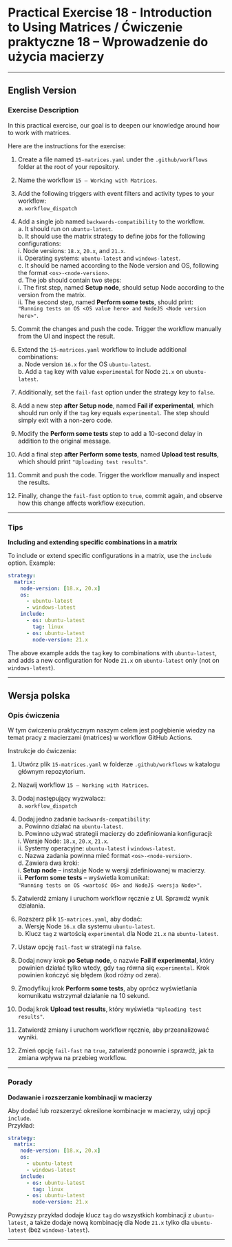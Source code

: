 
# Practical Exercise 18 - Introduction to Using Matrices / Ćwiczenie praktyczne 18 – Wprowadzenie do użycia macierzy

---

## **English Version**

### Exercise Description

In this practical exercise, our goal is to deepen our knowledge around how to work with matrices.

Here are the instructions for the exercise:

1. Create a file named `15-matrices.yaml` under the `.github/workflows` folder at the root of your repository.
2. Name the workflow `15 – Working with Matrices`.
3. Add the following triggers with event filters and activity types to your workflow:  
   a. `workflow_dispatch`
4. Add a single job named `backwards-compatibility` to the workflow.  
   a. It should run on `ubuntu-latest`.  
   b. It should use the matrix strategy to define jobs for the following configurations:  
      i. Node versions: `18.x`, `20.x`, and `21.x`.  
      ii. Operating systems: `ubuntu-latest` and `windows-latest`.  
   c. It should be named according to the Node version and OS, following the format `<os>-<node-version>`.  
   d. The job should contain two steps:  
      i. The first step, named **Setup node**, should setup Node according to the version from the matrix.  
      ii. The second step, named **Perform some tests**, should print:  
         `"Running tests on OS <OS value here> and NodeJS <Node version here>"`.

5. Commit the changes and push the code. Trigger the workflow manually from the UI and inspect the result.

6. Extend the `15-matrices.yaml` workflow to include additional combinations:  
   a. Node version `16.x` for the OS `ubuntu-latest`.  
   b. Add a `tag` key with value `experimental` for Node `21.x` on `ubuntu-latest`.

7. Additionally, set the `fail-fast` option under the strategy key to `false`.

8. Add a new step **after Setup node**, named **Fail if experimental**, which should run only if the `tag` key equals `experimental`. The step should simply exit with a non-zero code.

9. Modify the **Perform some tests** step to add a 10-second delay in addition to the original message.

10. Add a final step **after Perform some tests**, named **Upload test results**, which should print `"Uploading test results"`.

11. Commit and push the code. Trigger the workflow manually and inspect the results.

12. Finally, change the `fail-fast` option to `true`, commit again, and observe how this change affects workflow execution.

---

### Tips

**Including and extending specific combinations in a matrix**

To include or extend specific configurations in a matrix, use the `include` option. Example:

```yaml
strategy:
  matrix:
    node-version: [18.x, 20.x]
    os:
      - ubuntu-latest
      - windows-latest
    include:
      - os: ubuntu-latest
        tag: linux
      - os: ubuntu-latest
        node-version: 21.x
```

The above example adds the `tag` key to combinations with `ubuntu-latest`, and adds a new configuration for Node `21.x` on `ubuntu-latest` only (not on `windows-latest`).

---

## **Wersja polska**

### Opis ćwiczenia

W tym ćwiczeniu praktycznym naszym celem jest pogłębienie wiedzy na temat pracy z macierzami (matrices) w workflow GitHub Actions.

Instrukcje do ćwiczenia:

1. Utwórz plik `15-matrices.yaml` w folderze `.github/workflows` w katalogu głównym repozytorium.  
2. Nazwij workflow `15 – Working with Matrices`.  
3. Dodaj następujący wyzwalacz:  
   a. `workflow_dispatch`  
4. Dodaj jedno zadanie `backwards-compatibility`:  
   a. Powinno działać na `ubuntu-latest`.  
   b. Powinno używać strategii macierzy do zdefiniowania konfiguracji:  
      i. Wersje Node: `18.x`, `20.x`, `21.x`.  
      ii. Systemy operacyjne: `ubuntu-latest` i `windows-latest`.  
   c. Nazwa zadania powinna mieć format `<os>-<node-version>`.  
   d. Zawiera dwa kroki:  
      i. **Setup node** – instaluje Node w wersji zdefiniowanej w macierzy.  
      ii. **Perform some tests** – wyświetla komunikat:  
         `"Running tests on OS <wartość OS> and NodeJS <wersja Node>"`.  

5. Zatwierdź zmiany i uruchom workflow ręcznie z UI. Sprawdź wynik działania.

6. Rozszerz plik `15-matrices.yaml`, aby dodać:  
   a. Wersję Node `16.x` dla systemu `ubuntu-latest`.  
   b. Klucz `tag` z wartością `experimental` dla Node `21.x` na `ubuntu-latest`.

7. Ustaw opcję `fail-fast` w strategii na `false`.

8. Dodaj nowy krok **po Setup node**, o nazwie **Fail if experimental**, który powinien działać tylko wtedy, gdy `tag` równa się `experimental`. Krok powinien kończyć się błędem (kod różny od zera).

9. Zmodyfikuj krok **Perform some tests**, aby oprócz wyświetlania komunikatu wstrzymał działanie na 10 sekund.

10. Dodaj krok **Upload test results**, który wyświetla `"Uploading test results"`.

11. Zatwierdź zmiany i uruchom workflow ręcznie, aby przeanalizować wyniki.

12. Zmień opcję `fail-fast` na `true`, zatwierdź ponownie i sprawdź, jak ta zmiana wpływa na przebieg workflow.

---

### Porady

**Dodawanie i rozszerzanie kombinacji w macierzy**

Aby dodać lub rozszerzyć określone kombinacje w macierzy, użyj opcji `include`.  
Przykład:

```yaml
strategy:
  matrix:
    node-version: [18.x, 20.x]
    os:
      - ubuntu-latest
      - windows-latest
    include:
      - os: ubuntu-latest
        tag: linux
      - os: ubuntu-latest
        node-version: 21.x
```

Powyższy przykład dodaje klucz `tag` do wszystkich kombinacji z `ubuntu-latest`, a także dodaje nową kombinację dla Node `21.x` tylko dla `ubuntu-latest` (bez `windows-latest`).

---
